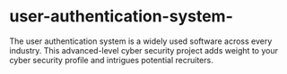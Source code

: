 # user-authentication-system-
The user authentication system is a widely used software across every industry. This advanced-level cyber security project adds weight to your cyber security profile and intrigues potential recruiters.
